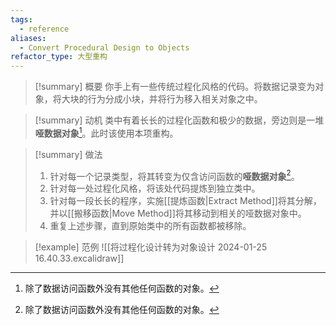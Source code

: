 ```yaml
---
tags:
  - reference
aliases:
  - Convert Procedural Design to Objects
refactor_type: 大型重构
---
```

> [!summary] 概要
> 你手上有一些传统过程化风格的代码。将数据记录变为对象，将大块的行为分成小块，并将行为移入相关对象之中。

> [!summary] 动机
> 类中有着长长的过程化函数和极少的数据，旁边则是一堆**哑数据对象**[^1]。此时该使用本项重构。

> [!summary] 做法
> 1. 针对每一个记录类型，将其转变为仅含访问函数的**哑数据对象**[^1]。
> 2. 针对每一处过程化风格，将该处代码提炼到独立类中。
> 3. 针对每一段长长的程序，实施[[提炼函数|Extract Method]]将其分解，并以[[搬移函数|Move Method]]将其移动到相关的哑数据对象中。
> 4. 重复上述步骤，直到原始类中的所有函数都被移除。

> [!example] 范例
> ![[将过程化设计转为对象设计 2024-01-25 16.40.33.excalidraw]]

[^1]: 除了数据访问函数外没有其他任何函数的对象。